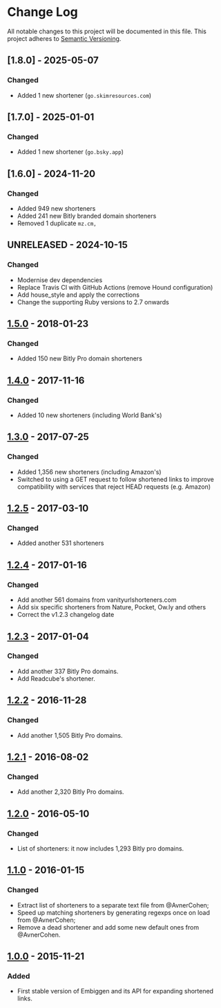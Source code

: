 # Change Log

All notable changes to this project will be documented in this file. This
project adheres to [Semantic Versioning](http://semver.org/).

## [1.8.0] - 2025-05-07

### Changed

- Added 1 new shortener (`go.skimresources.com`)

## [1.7.0] - 2025-01-01

### Changed

- Added 1 new shortener (`go.bsky.app`)

## [1.6.0] - 2024-11-20

### Changed

- Added 949 new shorteners
- Added 241 new Bitly branded domain shorteners
- Removed 1 duplicate `mz.cm,`

## UNRELEASED - 2024-10-15

### Changed

- Modernise dev dependencies
- Replace Travis CI with GitHub Actions (remove Hound configuration)
- Add house_style and apply the corrections
- Change the supporting Ruby versions to 2.7 onwards

## [1.5.0] - 2018-01-23

### Changed

- Added 150 new Bitly Pro domain shorteners

## [1.4.0] - 2017-11-16

### Changed

- Added 10 new shorteners (including World Bank's)

## [1.3.0] - 2017-07-25

### Changed

- Added 1,356 new shorteners (including Amazon's)
- Switched to using a GET request to follow shortened links to improve
  compatibility with services that reject HEAD requests (e.g. Amazon)

## [1.2.5] - 2017-03-10

### Changed

- Added another 531 shorteners

## [1.2.4] - 2017-01-16

### Changed

- Add another 561 domains from vanityurlshorteners.com
- Add six specific shorteners from Nature, Pocket, Ow.ly and others
- Correct the v1.2.3 changelog date

## [1.2.3] - 2017-01-04

### Changed

- Add another 337 Bitly Pro domains.
- Add Readcube's shortener.

## [1.2.2] - 2016-11-28

### Changed

- Add another 1,505 Bitly Pro domains.

## [1.2.1] - 2016-08-02

### Changed

- Add another 2,320 Bitly Pro domains.

## [1.2.0] - 2016-05-10

### Changed

- List of shorteners: it now includes 1,293 Bitly pro domains.

## [1.1.0] - 2016-01-15

### Changed

- Extract list of shorteners to a separate text file from @AvnerCohen;
- Speed up matching shorteners by generating regexps once on load from
  @AvnerCohen;
- Remove a dead shortener and add some new default ones from @AvnerCohen.

## [1.0.0] - 2015-11-21

### Added

- First stable version of Embiggen and its API for expanding shortened links.

[1.5.0]: https://github.com/altmetric/embiggen/releases/tag/v1.5.0
[1.4.0]: https://github.com/altmetric/embiggen/releases/tag/v1.4.0
[1.3.0]: https://github.com/altmetric/embiggen/releases/tag/v1.3.0
[1.2.5]: https://github.com/altmetric/embiggen/releases/tag/v1.2.5
[1.2.4]: https://github.com/altmetric/embiggen/releases/tag/v1.2.4
[1.2.3]: https://github.com/altmetric/embiggen/releases/tag/v1.2.3
[1.2.2]: https://github.com/altmetric/embiggen/releases/tag/v1.2.2
[1.2.1]: https://github.com/altmetric/embiggen/releases/tag/v1.2.1
[1.2.0]: https://github.com/altmetric/embiggen/releases/tag/v1.2.0
[1.1.0]: https://github.com/altmetric/embiggen/releases/tag/v1.1.0
[1.0.0]: https://github.com/altmetric/embiggen/releases/tag/v1.0.0
